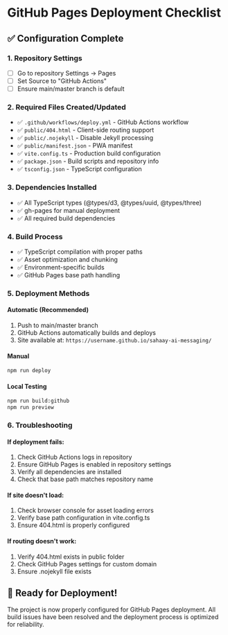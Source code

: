 # GitHub Pages Deployment Checklist

## ✅ Configuration Complete

### 1. Repository Settings
- [ ] Go to repository Settings → Pages
- [ ] Set Source to "GitHub Actions"
- [ ] Ensure main/master branch is default

### 2. Required Files Created/Updated
- ✅ `.github/workflows/deploy.yml` - GitHub Actions workflow
- ✅ `public/404.html` - Client-side routing support
- ✅ `public/.nojekyll` - Disable Jekyll processing
- ✅ `public/manifest.json` - PWA manifest
- ✅ `vite.config.ts` - Production build configuration
- ✅ `package.json` - Build scripts and repository info
- ✅ `tsconfig.json` - TypeScript configuration

### 3. Dependencies Installed
- ✅ All TypeScript types (@types/d3, @types/uuid, @types/three)
- ✅ gh-pages for manual deployment
- ✅ All required build dependencies

### 4. Build Process
- ✅ TypeScript compilation with proper paths
- ✅ Asset optimization and chunking
- ✅ Environment-specific builds
- ✅ GitHub Pages base path handling

### 5. Deployment Methods

#### Automatic (Recommended)
1. Push to main/master branch
2. GitHub Actions automatically builds and deploys
3. Site available at: `https://username.github.io/sahaay-ai-messaging/`

#### Manual
```bash
npm run deploy
```

#### Local Testing
```bash
npm run build:github
npm run preview
```

### 6. Troubleshooting

#### If deployment fails:
1. Check GitHub Actions logs in repository
2. Ensure GitHub Pages is enabled in repository settings
3. Verify all dependencies are installed
4. Check that base path matches repository name

#### If site doesn't load:
1. Check browser console for asset loading errors
2. Verify base path configuration in vite.config.ts
3. Ensure 404.html is properly configured

#### If routing doesn't work:
1. Verify 404.html exists in public folder
2. Check GitHub Pages settings for custom domain
3. Ensure .nojekyll file exists

## 🚀 Ready for Deployment!

The project is now properly configured for GitHub Pages deployment. All build issues have been resolved and the deployment process is optimized for reliability.